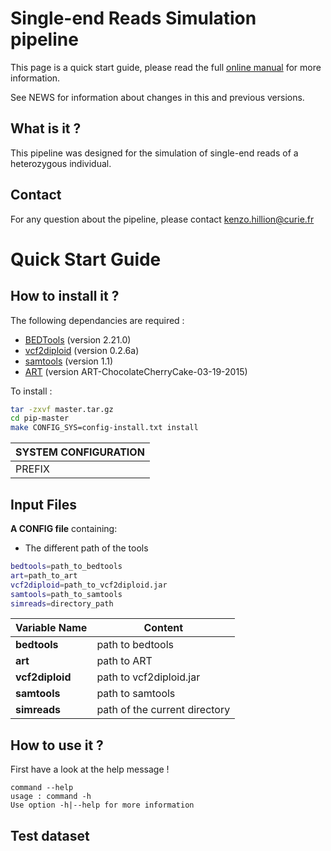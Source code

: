 # Single-end Reads Simulation pipeline

This page is a quick start guide, please read the full [online manual](link) for more information.

See NEWS for information about changes in this and previous versions.

## What is it ?

This pipeline was designed for the simulation of single-end reads of a heterozygous individual.

## Contact

For any question about the pipeline, please contact
<kenzo.hillion@curie.fr>

# Quick Start Guide

## How to install it ?

The following dependancies are required :

* [BEDTools](http://bedtools.readthedocs.io/en/latest/) (version 2.21.0)
* [vcf2diploid](http://alleleseq.gersteinlab.org/home.html) (version 0.2.6a)
* [samtools](http://samtools.sourceforge.net) (version 1.1)
* [ART](http://www.niehs.nih.gov/research/resources/software/biostatistics/art/) (version ART-ChocolateCherryCake-03-19-2015)
 
To install :

```bash
tar -zxvf master.tar.gz
cd pip-master
make CONFIG_SYS=config-install.txt install
```

| SYSTEM CONFIGURATION |
| -------------------- |
|PREFIX | Path to installation folder |


## Input Files

**A CONFIG file** containing:

* The different path of the tools

```bash
bedtools=path_to_bedtools
art=path_to_art
vcf2diploid=path_to_vcf2diploid.jar
samtools=path_to_samtools
simreads=directory_path
```

Variable Name   | Content
--------------- | -------
**bedtools**    | path to bedtools
**art**         | path to ART
**vcf2diploid** | path to vcf2diploid.jar
**samtools**    | path to samtools
**simreads**    | path of the current directory


## How to use it ?

First have a look at the help message !

```
command --help
usage : command -h
Use option -h|--help for more information
```

## Test dataset
